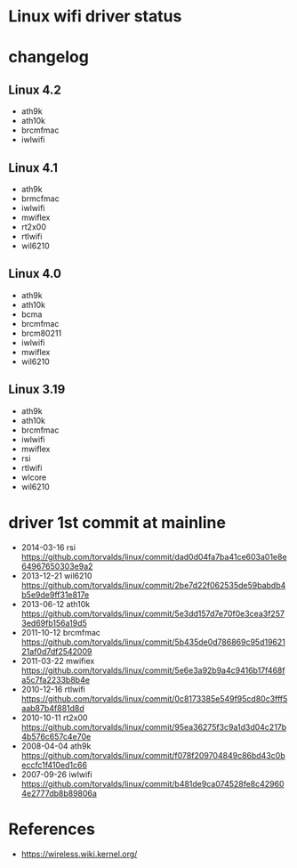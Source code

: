 # Linux wifi driver status

# changelog
## Linux 4.2
* ath9k
* ath10k
* brcmfmac
* iwlwifi

## Linux 4.1
* ath9k
* brmcfmac
* iwlwifi
* mwiflex
* rt2x00
* rtlwifi
* wil6210

## Linux 4.0
* ath9k
* ath10k
* bcma
* brcmfmac
* brcm80211
* iwlwifi
* mwiflex
* wil6210

## Linux 3.19
* ath9k
* ath10k
* brcmfmac
* iwlwifi
* mwiflex
* rsi
* rtlwifi
* wlcore
* wil6210

# driver 1st commit at mainline 

* 2014-03-16 rsi  https://github.com/torvalds/linux/commit/dad0d04fa7ba41ce603a01e8e64967650303e9a2
* 2013-12-21 wil6210 https://github.com/torvalds/linux/commit/2be7d22f062535de59babdb4b5e9de9ff31e817e
* 2013-06-12 ath10k https://github.com/torvalds/linux/commit/5e3dd157d7e70f0e3cea3f2573ed69fb156a19d5
* 2011-10-12 brcmfmac https://github.com/torvalds/linux/commit/5b435de0d786869c95d1962121af0d7df2542009
* 2011-03-22 mwifiex https://github.com/torvalds/linux/commit/5e6e3a92b9a4c9416b17f468fa5c7fa2233b8b4e
* 2010-12-16 rtlwifi https://github.com/torvalds/linux/commit/0c8173385e549f95cd80c3fff5aab87b4f881d8d
* 2010-10-11 rt2x00 https://github.com/torvalds/linux/commit/95ea36275f3c9a1d3d04c217b4b576c657c4e70e
* 2008-04-04 ath9k https://github.com/torvalds/linux/commit/f078f209704849c86bd43c0beccfc1f410ed1c66
* 2007-09-26 iwlwifi https://github.com/torvalds/linux/commit/b481de9ca074528fe8c429604e2777db8b89806a

# References
* https://wireless.wiki.kernel.org/

